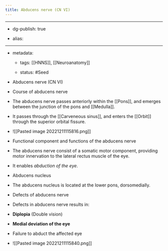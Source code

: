 ```yaml
---
title: Abducens nerve (CN VI)
---
```


- --

- dg-publish: true

- alias:

- --

- metadata:
	 - tags: [[HNNS]], [[Neuroanatomy]]

	 - status: #Seed 

- Abducens nerve (CN VI)

- Course of abducens nerve

- The abducens nerve passes anteriorly within the [[Pons]], and emerges between the junction of the pons and [[Medulla]].

- It passes through the [[Carveneous sinus]], and enters the [[Orbit]] through the superior orbital fissure.

- ![[Pasted image 20221211115816.png]]

- Functional component and functions of the abducens nerve

- The abducens nerve consist of a somatic motor component, providing motor innervation to the lateral rectus muscle of the eye.

- It enables *abduction of the eye*.

- Abducens nucleus

- The abducens nucleus is located at the lower pons, dorsomedially.

- Defects of abducens nerve

- Defects in abducens nerve results in:

- **Diplopia** (Double vision)

- **Medial deviation of the eye**

- Failure to abduct the affected eye

- ![[Pasted image 20221211115840.png]]
